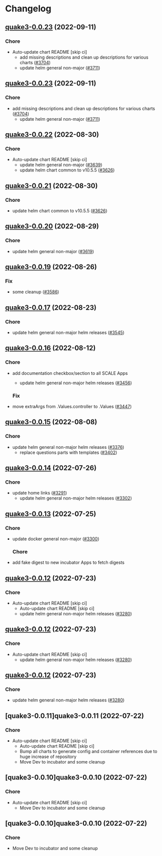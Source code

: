 # Changelog



## [quake3-0.0.23](https://github.com/truecharts/charts/compare/quake3-0.0.22...quake3-0.0.23) (2022-09-11)

### Chore

- Auto-update chart README [skip ci]
  - add missing descriptions and clean up descriptions for various charts ([#3704](https://github.com/truecharts/charts/issues/3704))
  - update helm general non-major ([#3711](https://github.com/truecharts/charts/issues/3711))




## [quake3-0.0.23](https://github.com/truecharts/charts/compare/quake3-0.0.22...quake3-0.0.23) (2022-09-11)

### Chore

- add missing descriptions and clean up descriptions for various charts ([#3704](https://github.com/truecharts/charts/issues/3704))
  - update helm general non-major ([#3711](https://github.com/truecharts/charts/issues/3711))




## [quake3-0.0.22](https://github.com/truecharts/charts/compare/quake3-0.0.20...quake3-0.0.22) (2022-08-30)

### Chore

- Auto-update chart README [skip ci]
  - update helm general non-major ([#3639](https://github.com/truecharts/charts/issues/3639))
  - update helm chart common to v10.5.5 ([#3626](https://github.com/truecharts/charts/issues/3626))




## [quake3-0.0.21](https://github.com/truecharts/charts/compare/quake3-0.0.20...quake3-0.0.21) (2022-08-30)

### Chore

- update helm chart common to v10.5.5 ([#3626](https://github.com/truecharts/charts/issues/3626))




## [quake3-0.0.20](https://github.com/truecharts/charts/compare/quake3-0.0.19...quake3-0.0.20) (2022-08-29)

### Chore

- update helm general non-major ([#3619](https://github.com/truecharts/charts/issues/3619))




## [quake3-0.0.19](https://github.com/truecharts/charts/compare/quake3-0.0.17...quake3-0.0.19) (2022-08-26)

### Fix

- some cleanup ([#3586](https://github.com/truecharts/charts/issues/3586))




## [quake3-0.0.17](https://github.com/truecharts/charts/compare/quake3-0.0.16...quake3-0.0.17) (2022-08-23)

### Chore

- update helm general non-major helm releases ([#3545](https://github.com/truecharts/charts/issues/3545))




## [quake3-0.0.16](https://github.com/truecharts/charts/compare/quake3-0.0.15...quake3-0.0.16) (2022-08-12)

### Chore

- add documentation checkbox/section to all SCALE Apps
  - update helm general non-major helm releases ([#3456](https://github.com/truecharts/charts/issues/3456))

  ### Fix

- move extraArgs from .Values.controller to .Values ([#3447](https://github.com/truecharts/charts/issues/3447))




## [quake3-0.0.15](https://github.com/truecharts/charts/compare/quake3-0.0.14...quake3-0.0.15) (2022-08-08)

### Chore

- update helm general non-major helm releases ([#3376](https://github.com/truecharts/charts/issues/3376))
  - replace questions parts with templates ([#3402](https://github.com/truecharts/charts/issues/3402))




## [quake3-0.0.14](https://github.com/truecharts/apps/compare/quake3-0.0.13...quake3-0.0.14) (2022-07-26)

### Chore

- update home links ([#3291](https://github.com/truecharts/apps/issues/3291))
  - update helm general non-major helm releases ([#3302](https://github.com/truecharts/apps/issues/3302))




## [quake3-0.0.13](https://github.com/truecharts/apps/compare/quake3-0.0.12...quake3-0.0.13) (2022-07-25)

### Chore

- update docker general non-major ([#3300](https://github.com/truecharts/apps/issues/3300))

  ### Chore

- add fake digest to new incubator Apps to fetch digests




## [quake3-0.0.12](https://github.com/truecharts/apps/compare/quake3-0.0.11...quake3-0.0.12) (2022-07-23)

### Chore

- Auto-update chart README [skip ci]
  - Auto-update chart README [skip ci]
  - update helm general non-major helm releases ([#3280](https://github.com/truecharts/apps/issues/3280))




## [quake3-0.0.12](https://github.com/truecharts/apps/compare/quake3-0.0.11...quake3-0.0.12) (2022-07-23)

### Chore

- Auto-update chart README [skip ci]
  - update helm general non-major helm releases ([#3280](https://github.com/truecharts/apps/issues/3280))




## [quake3-0.0.12](https://github.com/truecharts/apps/compare/quake3-0.0.11...quake3-0.0.12) (2022-07-23)

### Chore

- update helm general non-major helm releases ([#3280](https://github.com/truecharts/apps/issues/3280))




## [quake3-0.0.11]quake3-0.0.11 (2022-07-22)

### Chore

- Auto-update chart README [skip ci]
  - Auto-update chart README [skip ci]
  - Bump all charts to generate config and container references due to huge increase of repository
  - Move Dev to incubator and some cleanup




## [quake3-0.0.10]quake3-0.0.10 (2022-07-22)

### Chore

- Auto-update chart README [skip ci]
  - Move Dev to incubator and some cleanup




## [quake3-0.0.10]quake3-0.0.10 (2022-07-22)

### Chore

- Move Dev to incubator and some cleanup
